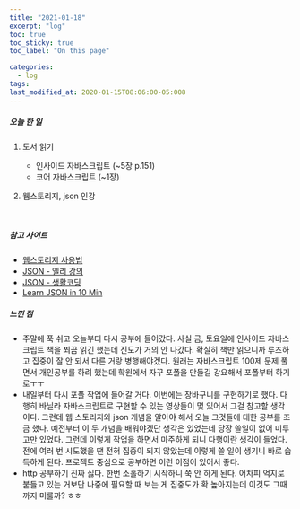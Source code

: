 ```yaml
---
title: "2021-01-18"
excerpt: "log"
toc: true
toc_sticky: true
toc_label: "On this page"

categories:
  - log
tags:
last_modified_at: 2020-01-15T08:06:00-05:008
---
```


##### 오늘 한 일

1. 도서 읽기

   - 인사이드 자바스크립트 (~5장 p.151)
   - 코어 자바스크립트 (~1장)

2. 웹스토리지, json 인강

<br />

##### 참고 사이트

- [웹스토리지 사용법](https://www.daleseo.com/js-web-storage/)
- [JSON - 엘리 강의](https://www.youtube.com/watch?v=FN_D4Ihs3LE)
- [JSON - 생활코딩](https://www.youtube.com/watch?v=MDK3xB6SuQk)
- [Learn JSON in 10 Min](https://www.youtube.com/watch?v=iiADhChRriM)

##### 느낀 점

- 주말에 푹 쉬고 오늘부터 다시 공부에 들어갔다. 사실 금, 토요일에 인사이드 자바스크립트 책을 쬐끔 읽긴 했는데 진도가 거의 안 나갔다. 확실히 책만 읽으니까 루즈하고 집중이 잘 안 되서 다른 거랑 병행해야겠다. 원래는 자바스크립트 100제 문제 풀면서 개인공부를 하려 했는데 학원에서 자꾸 포폴을 만들길 강요해서 포폴부터 하기로ㅜㅜ
- 내일부터 다시 포폴 작업에 들어갈 거다. 이번에는 장바구니를 구현하기로 했다. 다행히 바닐라 자바스크립트로 구현할 수 있는 영상들이 몇 있어서 그걸 참고할 생각이다. 그런데 웹 스토리지와 json 개념을 알아야 해서 오늘 그것들에 대한 공부를 조금 했다. 예전부터 이 두 개념을 배워야겠단 생각은 있었는데 당장 쓸일이 없어 미루고만 있었다. 그런데 이렇게 작업을 하면서 마주하게 되니 다행이란 생각이 들었다. 전에 여러 번 시도했을 땐 전혀 집중이 되지 않았는데 이렇게 쓸 일이 생기니 바로 습득하게 된다. 프로젝트 중심으로 공부하면 이런 이점이 있어서 좋다.
- http 공부하기 진짜 싫다. 한번 소홀하기 시작하니 쭉 안 하게 된다. 어차피 억지로 붙들고 있는 거보단 나중에 필요할 때 보는 게 집중도가 확 높아지는데 이것도 그때까지 미룰까? ㅎㅎ
